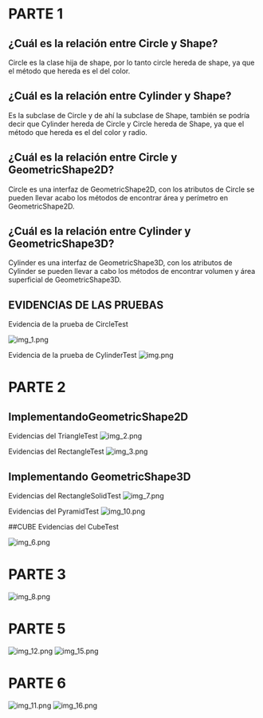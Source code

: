 # PARTE 1
## ¿Cuál es la relación entre Circle y Shape? 

Circle es la clase hija de shape, por lo tanto circle hereda de shape, ya que el método que hereda es el del color.

## ¿Cuál es la relación entre Cylinder y Shape? 

Es la subclase de Circle y de ahí la subclase de Shape, también se podría decir que Cylinder hereda de Circle y Circle hereda de Shape, ya que el método que hereda es el del color y radio.

## ¿Cuál es la relación entre Circle y GeometricShape2D?

Circle es una interfaz de GeometricShape2D, con los atributos de Circle se pueden llevar acabo los métodos de encontrar área y perímetro en GeometricShape2D.

## ¿Cuál es la relación entre Cylinder y GeometricShape3D? 

Cylinder es una interfaz de GeometricShape3D, con los atributos de Cylinder se pueden llevar a cabo los métodos de encontrar volumen y área superficial de GeometricShape3D.

## EVIDENCIAS DE LAS PRUEBAS

Evidencia de la prueba de CircleTest

![img_1.png](img_1.png)

Evidencia de la prueba de CylinderTest
![img.png](img.png)

# PARTE 2

## ImplementandoGeometricShape2D

Evidencias del TriangleTest
![img_2.png](img_2.png)

Evidencias del RectangleTest 
![img_3.png](img_3.png)

## Implementando GeometricShape3D

Evidencias del RectangleSolidTest
![img_7.png](img_7.png)

Evidencias del PyramidTest
![img_10.png](img_10.png)


##CUBE
Evidencias del CubeTest

![img_6.png](img_6.png)

# PARTE 3

![img_8.png](img_8.png)

# PARTE 5
![img_12.png](img_12.png)
![img_15.png](img_15.png)

# PARTE 6
![img_11.png](img_11.png)
![img_16.png](img_16.png)
